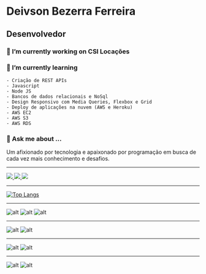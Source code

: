 # Deivson Bezerra Ferreira 
## Desenvolvedor
### 🤵 I’m currently working on CSI Locações



### 📖 I’m currently learning 

    - Criação de REST APIs 
    - Javascript
    - Node JS
    - Bancos de dados relacionais e NoSql
    - Design Responsivo com Media Queries, Flexbox e Grid
    - Deploy de aplicações na nuvem (AWS e Heroku)
    - AWS EC2
    - AWS S3
    - AWS RDS

### 💬 Ask me about ...

 Um afixionado por tecnologia e apaixonado por programação em busca de cada vez mais conhecimento e desafios. 

----------

<a href="https://www.linkedin.com/in/deivson-ferreira/">
    <img src="https://img.shields.io/badge/LinkedIn-0077B5?style=for-the-badge&logo=linkedin&logoColor=white">
</a>
<a href="https://wa.me/5585986453235">
    <img src="https://img.shields.io/badge/WhatsApp-25D366?style=for-the-badge&logo=whatsapp&logoColor=white">
</a>
<a href="mailto:deivsonb7@gmail.com">
    <img src="https://img.shields.io/badge/Gmail-D14836?style=for-the-badge&logo=gmail&logoColor=white">
</a>




----------

[![Top Langs](https://github-readme-stats.vercel.app/api/top-langs/?username=deivsonbf&layout=compact)](https://github.com/deivsonbf?tab=repositories)

----------


![alt](https://img.shields.io/badge/HTML5-E34F26?style=for-the-badge&logo=html5&logoColor=white)
![alt](https://img.shields.io/badge/CSS3-1572B6?style=for-the-badge&logo=css3&logoColor=white)
![alt](https://img.shields.io/badge/JavaScript-F7DF1E?style=for-the-badge&logo=javascript&logoColor=black)

----------

![alt](https://img.shields.io/badge/Node.js-43853D?style=for-the-badge&logo=node.js&logoColor=white)
![alt](https://img.shields.io/badge/Express.js-404D59?style=for-the-badge)

----------

![alt](https://img.shields.io/badge/MySQL-00000F?style=for-the-badge&logo=mysql&logoColor=white)
![alt](https://img.shields.io/badge/Microsoft_SQL_Server-CC2927?style=for-the-badge&logo=microsoft-sql-server&logoColor=white)


----------


![alt](https://img.shields.io/badge/Amazon_AWS-232F3E?style=for-the-badge&logo=amazon-aws&logoColor=white)
![alt](https://img.shields.io/badge/Heroku-430098?style=for-the-badge&logo=heroku&logoColor=white)